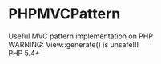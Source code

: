 PHPMVCPattern
=============

Useful MVC pattern implementation on PHP<br>
WARNING: View::generate() is unsafe!!!<br>
PHP 5.4+
